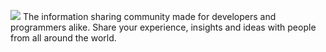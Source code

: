 ![](https://media.discordapp.net/attachments/653733403841134600/980236671121490021/2EA8084C-490D-411E-8671-439D12438C08.png)
The information sharing community made for developers and programmers alike. Share your experience, insights and ideas with people from all around the world.

